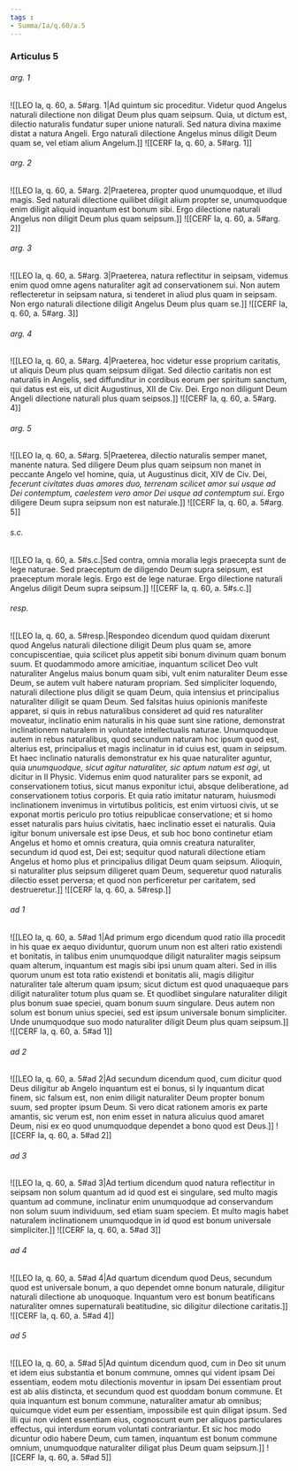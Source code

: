 ```yaml
---
tags : 
- Summa/Ia/q.60/a.5
---
```


### Articulus 5

###### arg. 1
![[LEO Ia, q. 60, a. 5#arg. 1|Ad quintum sic proceditur. Videtur quod Angelus naturali dilectione non diligat Deum plus quam seipsum. Quia, ut dictum est, dilectio naturalis fundatur super unione naturali. Sed natura divina maxime distat a natura Angeli. Ergo naturali dilectione Angelus minus diligit Deum quam se, vel etiam alium Angelum.]]
![[CERF Ia, q. 60, a. 5#arg. 1]]

###### arg. 2
![[LEO Ia, q. 60, a. 5#arg. 2|Praeterea, propter quod unumquodque, et illud magis. Sed naturali dilectione quilibet diligit alium propter se, unumquodque enim diligit aliquid inquantum est bonum sibi. Ergo dilectione naturali Angelus non diligit Deum plus quam seipsum.]]
![[CERF Ia, q. 60, a. 5#arg. 2]]

###### arg. 3
![[LEO Ia, q. 60, a. 5#arg. 3|Praeterea, natura reflectitur in seipsam, videmus enim quod omne agens naturaliter agit ad conservationem sui. Non autem reflecteretur in seipsam natura, si tenderet in aliud plus quam in seipsam. Non ergo naturali dilectione diligit Angelus Deum plus quam se.]]
![[CERF Ia, q. 60, a. 5#arg. 3]]

###### arg. 4
![[LEO Ia, q. 60, a. 5#arg. 4|Praeterea, hoc videtur esse proprium caritatis, ut aliquis Deum plus quam seipsum diligat. Sed dilectio caritatis non est naturalis in Angelis, sed diffunditur in cordibus eorum per spiritum sanctum, qui datus est eis, ut dicit Augustinus, XII de Civ. Dei. Ergo non diligunt Deum Angeli dilectione naturali plus quam seipsos.]]
![[CERF Ia, q. 60, a. 5#arg. 4]]

###### arg. 5
![[LEO Ia, q. 60, a. 5#arg. 5|Praeterea, dilectio naturalis semper manet, manente natura. Sed diligere Deum plus quam seipsum non manet in peccante Angelo vel homine, quia, ut Augustinus dicit, XIV de Civ. Dei, *fecerunt civitates duas amores duo, terrenam scilicet amor sui usque ad Dei contemptum, caelestem vero amor Dei usque ad contemptum sui*. Ergo diligere Deum supra seipsum non est naturale.]]
![[CERF Ia, q. 60, a. 5#arg. 5]]

###### s.c.
![[LEO Ia, q. 60, a. 5#s.c.|Sed contra, omnia moralia legis praecepta sunt de lege naturae. Sed praeceptum de diligendo Deum supra seipsum, est praeceptum morale legis. Ergo est de lege naturae. Ergo dilectione naturali Angelus diligit Deum supra seipsum.]]
![[CERF Ia, q. 60, a. 5#s.c.]]

###### resp.
![[LEO Ia, q. 60, a. 5#resp.|Respondeo dicendum quod quidam dixerunt quod Angelus naturali dilectione diligit Deum plus quam se, amore concupiscentiae, quia scilicet plus appetit sibi bonum divinum quam bonum suum. Et quodammodo amore amicitiae, inquantum scilicet Deo vult naturaliter Angelus maius bonum quam sibi, vult enim naturaliter Deum esse Deum, se autem vult habere naturam propriam. Sed simpliciter loquendo, naturali dilectione plus diligit se quam Deum, quia intensius et principalius naturaliter diligit se quam Deum. Sed falsitas huius opinionis manifeste apparet, si quis in rebus naturalibus consideret ad quid res naturaliter moveatur, inclinatio enim naturalis in his quae sunt sine ratione, demonstrat inclinationem naturalem in voluntate intellectualis naturae. Unumquodque autem in rebus naturalibus, quod secundum naturam hoc ipsum quod est, alterius est, principalius et magis inclinatur in id cuius est, quam in seipsum. Et haec inclinatio naturalis demonstratur ex his quae naturaliter aguntur, quia *unumquodque, sicut agitur naturaliter, sic aptum natum est agi*, ut dicitur in II Physic. Videmus enim quod naturaliter pars se exponit, ad conservationem totius, sicut manus exponitur ictui, absque deliberatione, ad conservationem totius corporis. Et quia ratio imitatur naturam, huiusmodi inclinationem invenimus in virtutibus politicis, est enim virtuosi civis, ut se exponat mortis periculo pro totius reipublicae conservatione; et si homo esset naturalis pars huius civitatis, haec inclinatio esset ei naturalis. Quia igitur bonum universale est ipse Deus, et sub hoc bono continetur etiam Angelus et homo et omnis creatura, quia omnis creatura naturaliter, secundum id quod est, Dei est; sequitur quod naturali dilectione etiam Angelus et homo plus et principalius diligat Deum quam seipsum. Alioquin, si naturaliter plus seipsum diligeret quam Deum, sequeretur quod naturalis dilectio esset perversa; et quod non perficeretur per caritatem, sed destrueretur.]]
![[CERF Ia, q. 60, a. 5#resp.]]

###### ad 1
![[LEO Ia, q. 60, a. 5#ad 1|Ad primum ergo dicendum quod ratio illa procedit in his quae ex aequo dividuntur, quorum unum non est alteri ratio existendi et bonitatis, in talibus enim unumquodque diligit naturaliter magis seipsum quam alterum, inquantum est magis sibi ipsi unum quam alteri. Sed in illis quorum unum est tota ratio existendi et bonitatis alii, magis diligitur naturaliter tale alterum quam ipsum; sicut dictum est quod unaquaeque pars diligit naturaliter totum plus quam se. Et quodlibet singulare naturaliter diligit plus bonum suae speciei, quam bonum suum singulare. Deus autem non solum est bonum unius speciei, sed est ipsum universale bonum simpliciter. Unde unumquodque suo modo naturaliter diligit Deum plus quam seipsum.]]
![[CERF Ia, q. 60, a. 5#ad 1]]

###### ad 2
![[LEO Ia, q. 60, a. 5#ad 2|Ad secundum dicendum quod, cum dicitur quod Deus diligitur ab Angelo inquantum est ei bonus, si ly inquantum dicat finem, sic falsum est, non enim diligit naturaliter Deum propter bonum suum, sed propter ipsum Deum. Si vero dicat rationem amoris ex parte amantis, sic verum est, non enim esset in natura alicuius quod amaret Deum, nisi ex eo quod unumquodque dependet a bono quod est Deus.]]
![[CERF Ia, q. 60, a. 5#ad 2]]

###### ad 3
![[LEO Ia, q. 60, a. 5#ad 3|Ad tertium dicendum quod natura reflectitur in seipsam non solum quantum ad id quod est ei singulare, sed multo magis quantum ad commune, inclinatur enim unumquodque ad conservandum non solum suum individuum, sed etiam suam speciem. Et multo magis habet naturalem inclinationem unumquodque in id quod est bonum universale simpliciter.]]
![[CERF Ia, q. 60, a. 5#ad 3]]

###### ad 4
![[LEO Ia, q. 60, a. 5#ad 4|Ad quartum dicendum quod Deus, secundum quod est universale bonum, a quo dependet omne bonum naturale, diligitur naturali dilectione ab unoquoque. Inquantum vero est bonum beatificans naturaliter omnes supernaturali beatitudine, sic diligitur dilectione caritatis.]]
![[CERF Ia, q. 60, a. 5#ad 4]]

###### ad 5
![[LEO Ia, q. 60, a. 5#ad 5|Ad quintum dicendum quod, cum in Deo sit unum et idem eius substantia et bonum commune, omnes qui vident ipsam Dei essentiam, eodem motu dilectionis moventur in ipsam Dei essentiam prout est ab aliis distincta, et secundum quod est quoddam bonum commune. Et quia inquantum est bonum commune, naturaliter amatur ab omnibus; quicumque videt eum per essentiam, impossibile est quin diligat ipsum. Sed illi qui non vident essentiam eius, cognoscunt eum per aliquos particulares effectus, qui interdum eorum voluntati contrariantur. Et sic hoc modo dicuntur odio habere Deum, cum tamen, inquantum est bonum commune omnium, unumquodque naturaliter diligat plus Deum quam seipsum.]]
![[CERF Ia, q. 60, a. 5#ad 5]]

